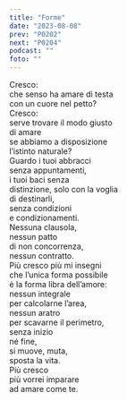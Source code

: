 ```yaml
---
title: "Forme"
date: "2023-08-08"
prev: "P0202"
next: "P0204"
podcast: ""
foto: ""
---
```


Cresco:  
che senso ha amare di testa  
con un cuore nel petto?  
Cresco:  
serve trovare il modo giusto  
di amare  
se abbiamo a disposizione  
l’istinto naturale?  
Guardo i tuoi abbracci  
senza appuntamenti,  
i tuoi baci senza   
distinzione, solo con la voglia  
di destinarli,  
senza condizioni  
e condizionamenti.  
Nessuna clausola,  
nessun patto  
di non concorrenza,  
nessun contratto.  
Più cresco più mi insegni  
che l’unica forma possibile  
è la forma libra dell’amore:  
nessun integrale  
per calcolarne l’area,  
nessun aratro  
per scavarne il perimetro,  
senza inizio  
né fine,  
si muove, muta,  
sposta la vita.  
Più cresco  
più vorrei imparare  
ad amare come te.